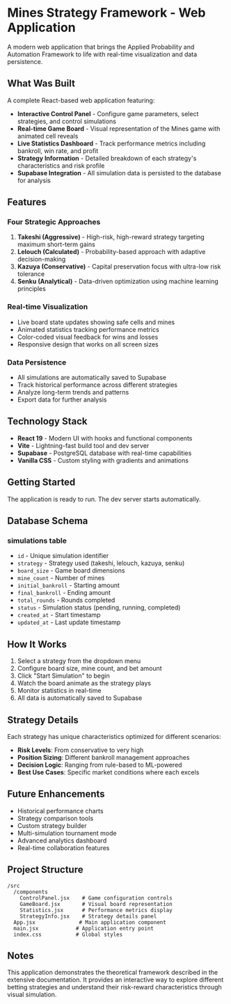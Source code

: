 # Mines Strategy Framework - Web Application

A modern web application that brings the Applied Probability and Automation Framework to life with real-time visualization and data persistence.

## What Was Built

A complete React-based web application featuring:

- **Interactive Control Panel** - Configure game parameters, select strategies, and control simulations
- **Real-time Game Board** - Visual representation of the Mines game with animated cell reveals
- **Live Statistics Dashboard** - Track performance metrics including bankroll, win rate, and profit
- **Strategy Information** - Detailed breakdown of each strategy's characteristics and risk profile
- **Supabase Integration** - All simulation data is persisted to the database for analysis

## Features

### Four Strategic Approaches

1. **Takeshi (Aggressive)** - High-risk, high-reward strategy targeting maximum short-term gains
2. **Lelouch (Calculated)** - Probability-based approach with adaptive decision-making
3. **Kazuya (Conservative)** - Capital preservation focus with ultra-low risk tolerance
4. **Senku (Analytical)** - Data-driven optimization using machine learning principles

### Real-time Visualization

- Live board state updates showing safe cells and mines
- Animated statistics tracking performance metrics
- Color-coded visual feedback for wins and losses
- Responsive design that works on all screen sizes

### Data Persistence

- All simulations are automatically saved to Supabase
- Track historical performance across different strategies
- Analyze long-term trends and patterns
- Export data for further analysis

## Technology Stack

- **React 19** - Modern UI with hooks and functional components
- **Vite** - Lightning-fast build tool and dev server
- **Supabase** - PostgreSQL database with real-time capabilities
- **Vanilla CSS** - Custom styling with gradients and animations

## Getting Started

The application is ready to run. The dev server starts automatically.

## Database Schema

### simulations table
- `id` - Unique simulation identifier
- `strategy` - Strategy used (takeshi, lelouch, kazuya, senku)
- `board_size` - Game board dimensions
- `mine_count` - Number of mines
- `initial_bankroll` - Starting amount
- `final_bankroll` - Ending amount
- `total_rounds` - Rounds completed
- `status` - Simulation status (pending, running, completed)
- `created_at` - Start timestamp
- `updated_at` - Last update timestamp

## How It Works

1. Select a strategy from the dropdown menu
2. Configure board size, mine count, and bet amount
3. Click "Start Simulation" to begin
4. Watch the board animate as the strategy plays
5. Monitor statistics in real-time
6. All data is automatically saved to Supabase

## Strategy Details

Each strategy has unique characteristics optimized for different scenarios:

- **Risk Levels**: From conservative to very high
- **Position Sizing**: Different bankroll management approaches
- **Decision Logic**: Ranging from rule-based to ML-powered
- **Best Use Cases**: Specific market conditions where each excels

## Future Enhancements

- Historical performance charts
- Strategy comparison tools
- Custom strategy builder
- Multi-simulation tournament mode
- Advanced analytics dashboard
- Real-time collaboration features

## Project Structure

```
/src
  /components
    ControlPanel.jsx    # Game configuration controls
    GameBoard.jsx       # Visual board representation
    Statistics.jsx      # Performance metrics display
    StrategyInfo.jsx    # Strategy details panel
  App.jsx              # Main application component
  main.jsx            # Application entry point
  index.css           # Global styles
```

## Notes

This application demonstrates the theoretical framework described in the extensive documentation. It provides an interactive way to explore different betting strategies and understand their risk-reward characteristics through visual simulation.
